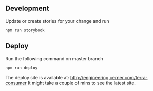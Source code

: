 ## Development
Update or create stories for your change and run
```
npm run storybook
```

## Deploy
Run the following command on master branch
```
npm run deploy
```
The deploy site is available at: http://engineering.cerner.com/terra-consumer
It might take a couple of mins to see the latest site.
